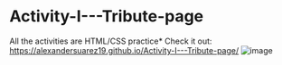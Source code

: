 # Activity-I---Tribute-page
All the activities are HTML/CSS practice*
Check it out: https://alexandersuarez19.github.io/Activity-I---Tribute-page/
![image](https://github.com/AlexanderSuarez19/Activity-I---Tribute-page/assets/118855434/f5006c06-cd84-4781-a7c4-5832d76b8405)
